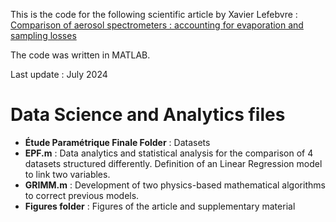 This is the code for the following scientific article by Xavier Lefebvre : [Comparison of aerosol spectrometers : accounting for evaporation and sampling losses](https://iopscience.iop.org/article/10.1088/1361-6501/ad1b9e/meta)  

The code was written in MATLAB.

Last update : July 2024

# Data Science and Analytics files
- **Étude Paramétrique Finale Folder** : Datasets
- **EPF.m** : Data analytics and statistical analysis for the comparison of 4 datasets structured differently.
Definition of an Linear Regression model to link two variables.
- **GRIMM.m** : Development of two physics-based mathematical algorithms to correct previous models.
- **Figures folder** : Figures of the article and supplementary material

